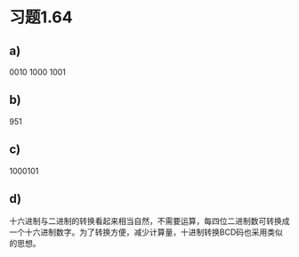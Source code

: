 # 习题1.64

## a)

0010 1000 1001

## b)

951

## c)

1000101

## d)

十六进制与二进制的转换看起来相当自然，不需要运算，每四位二进制数可转换成一个十六进制数字。为了转换方便，减少计算量，十进制转换BCD码也采用类似的思想。